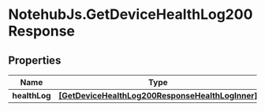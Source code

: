 # NotehubJs.GetDeviceHealthLog200Response

## Properties

Name | Type | Description | Notes
------------ | ------------- | ------------- | -------------
**healthLog** | [**[GetDeviceHealthLog200ResponseHealthLogInner]**](GetDeviceHealthLog200ResponseHealthLogInner.md) |  | 



